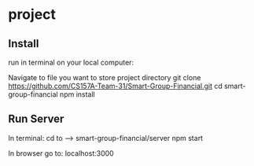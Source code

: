 # project

Install
-------------------------
run in terminal on your local computer:

Navigate to file you want to store project directory
git clone https://github.com/CS157A-Team-31/Smart-Group-Financial.git
cd smart-group-financial
npm install

Run Server
-------------------------
In terminal:
cd to --> smart-group-financial/server
npm start

In browser go to: localhost:3000
